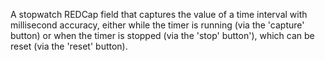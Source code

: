 A stopwatch REDCap field that captures the value of a time interval with millisecond accuracy, either while the timer is running (via the 'capture' button) or when the timer is stopped (via the 'stop' button'), which can be reset (via the 'reset' button).
